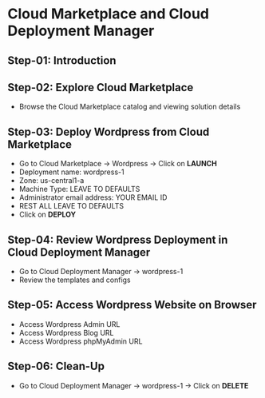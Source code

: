 # Cloud Marketplace and Cloud Deployment Manager

## Step-01: Introduction

## Step-02: Explore Cloud Marketplace
- Browse the Cloud Marketplace catalog and viewing solution details

## Step-03: Deploy Wordpress from Cloud Marketplace
- Go to Cloud Marketplace -> Wordpress -> Click on **LAUNCH**
- Deployment name: wordpress-1
- Zone: us-central1-a
- Machine Type: LEAVE TO DEFAULTS
- Administrator email address: YOUR EMAIL ID 
- REST ALL LEAVE TO DEFAULTS
- Click on **DEPLOY**

## Step-04: Review Wordpress Deployment in Cloud Deployment Manager
- Go to Cloud Deployment Manager -> wordpress-1
- Review the templates and configs

## Step-05: Access Wordpress Website on Browser
- Access Wordpress Admin URL
- Access Wordpress Blog URL
- Access Wordpress phpMyAdmin URL


## Step-06: Clean-Up
- Go to Cloud Deployment Manager -> wordpress-1 -> Click on **DELETE**